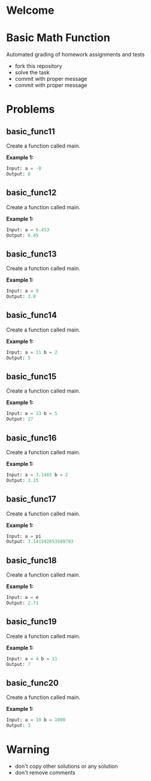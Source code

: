 # Welcome
# Basic Math Function

Automated grading of homework assignments and tests
- fork this repository
- solve the task
- commit with proper message
- commit with proper message

# Problems
## basic_func11

  Create a function called main.

**Example 1:**

```Python
Input: a = -8
Output: 8
```

## basic_func12

  Create a function called main.

**Example 1:**

```Python
Input: a = 6.453
Output: 6.45
```

## basic_func13

  Create a function called main.

**Example 1:**

```Python
Input: a = 9
Output: 3.0
```

## basic_func14

  Create a function called main.

**Example 1:**

```Python
Input: a = 11 b = 2
Output: 5
```

## basic_func15

  Create a function called main.

**Example 1:**

```Python
Input: a = 23 b = 5
Output: 27
```

## basic_func16

  Create a function called main.

**Example 1:**

```Python
Input: a = 3.1465 b = 2
Output: 3.15
```

## basic_func17

  Create a function called main.

**Example 1:**

```Python
Input: a = pi
Output: 3.141592653589793
```

## basic_func18

  Create a function called main.

**Example 1:**

```Python
Input: a = e
Output: 2.71
```

## basic_func19

  Create a function called main.

**Example 1:**

```Python
Input: a = 4 b = 11
Output: 7
```

## basic_func20

  Create a function called main.

**Example 1:**

```Python
Input: a = 10 b = 1000
Output: 3
```

# Warning
- don't copy other solutions or any solution
- don't remove comments
